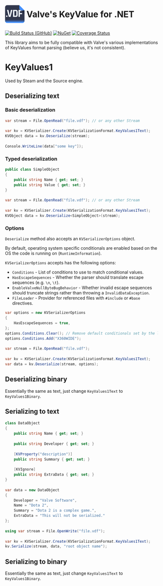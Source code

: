 <h1><img src="./Misc/logo.png" width="64" align="center"> Valve's KeyValue for .NET</h1>

[![Build Status (GitHub)](https://img.shields.io/github/actions/workflow/status/ValveResourceFormat/ValveKeyValue/ci.yml?label=Build&style=flat-square&branch=master)](https://github.com/ValveResourceFormat/ValveKeyValue/actions)
[![NuGet](https://img.shields.io/nuget/v/ValveKeyValue.svg?label=NuGet&style=flat-square)](https://www.nuget.org/packages/ValveKeyValue/)
[![Coverage Status](https://img.shields.io/codecov/c/github/ValveResourceFormat/ValveKeyValue/master?label=Coverage&style=flat-square)](https://app.codecov.io/gh/ValveResourceFormat/ValveKeyValue)

This library aims to be fully compatible with Valve's various implementations of
KeyValues format parsing (believe us, it's not consistent).

# KeyValues1

Used by Steam and the Source engine.

## Deserializing text

### Basic deserialization
```cs
var stream = File.OpenRead("file.vdf"); // or any other Stream

var kv = KVSerializer.Create(KVSerializationFormat.KeyValues1Text);
KVObject data = kv.Deserialize(stream);

Console.WriteLine(data["some key"]);
```

### Typed deserialization
```cs
public class SimpleObject
{
    public string Name { get; set; }
    public string Value { get; set; }
}

var stream = File.OpenRead("file.vdf"); // or any other Stream

var kv = KVSerializer.Create(KVSerializationFormat.KeyValues1Text);
KVObject data = kv.Deserialize<SimpleObject>(stream);
```

### Options
`Deserialize` method also accepts an `KVSerializerOptions` object.

By default, operating system specific conditionals are enabled based on the OS the code is running on (`RuntimeInformation`).

`KVSerializerOptions` accepts has the following options:

* `Conditions` - List of conditions to use to match conditional values.
* `HasEscapeSequences` - Whether the parser should translate escape sequences (e.g. `\n`, `\t`).
* `EnableValveNullByteBugBehavior` - Whether invalid escape sequences should truncate strings rather than throwing a `InvalidDataException`.
* `FileLoader` - Provider for referenced files with `#include` or `#base` directives.

```cs
var options = new KVSerializerOptions
{
    HasEscapeSequences = true,
};
options.Conditions.Clear(); // Remove default conditionals set by the library
options.Conditions.Add("X360WIDE");

var stream = File.OpenRead("file.vdf");

var kv = KVSerializer.Create(KVSerializationFormat.KeyValues1Text);
var data = kv.Deserialize(stream, options);
```

## Deserializing binary

Essentially the same as text, just change `KeyValues1Text` to `KeyValues1Binary`.

## Serializing to text

```cs
class DataObject
{
    public string Name { get; set; }

    public string Developer { get; set; }

    [KVProperty("description")]
    public string Summary { get; set; }

    [KVIgnore]
    public string ExtraData { get; set; }
}

var data = new DataObject
{
    Developer = "Valve Software",
    Name = "Dota 2",
    Summary = "Dota 2 is a complex game.",
    ExtraData = "This will not be serialized."
};

using var stream = File.OpenWrite("file.vdf");

var kv = KVSerializer.Create(KVSerializationFormat.KeyValues1Text);
kv.Serialize(stream, data, "root object name");
```

## Serializing to binary

Essentially the same as text, just change `KeyValues1Text` to `KeyValues1Binary`.
